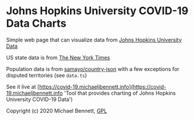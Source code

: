 # Johns Hopkins University COVID-19 Data Charts

Simple web page that can visualize data from [Johns Hopkins University Data]("https://github.com/CSSEGISandData/COVID-19")

US state data is from [The New York Times](https://github.com/nytimes/covid-19-data 'New York Times US State and County Data Repository')

Population data is from [samayo/country-json](https://github.com/samayo/country-json/blob/master/src/country-by-population.json 'Country population and other data in json form') with a few exceptions for disputed territories (see `data.ts`)

See it live at [https://covid-19.michaeljbennett.info](https://covid-19.michaeljbennett.info 'Tool that provides charting of Johns Hopkins University COVID-19 Data')

Copyright (c) 2020 Michael Bennett,
[GPL](./LICENSE 'GPL-3.0')
